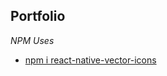 ## Portfolio


*NPM Uses*
* [npm i react-native-vector-icons](https://www.npmjs.com/package/react-native-vector-icons#android-setup)